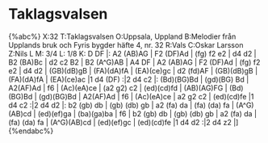 # Taklagsvalsen

{%abc%}
X:32
T:Taklagsvalsen
O:Uppsala, Uppland
B:Melodier från Upplands bruk och Fyris bygder häfte 4, nr. 32
R:Vals
C:Oskar Larsson
Z:Nils L
M: 3/4
L: 1/8
K: D
DF |: A2 (AB)AG | F2 (DF)Ad | (fg) f2 e2 | d4 d2 | B2 (BA)Bc | d2 c2 B2 | B2 (A^G)AB | A4 DF |
      A2 (AB)AG | F2 (DF)Ad | (fg) f2 e2 | d4 d2 | (GB)(dB)gB | (FA)(dA)fA | (EA)(ce)gc | d2 (fd)AF |
(GB)(dB)gB | (FA)(dA)fA | (EA)(ce)ac |1 d4 (DF) :|2 d4 c2 |: (Bd)(BG)Bd | (gd)(BG) Bd | A2(AF)Ad |
f6 | (Ac)(eA)ce | (a2 g2) c2 | (ed)(cd)fd | (AB)(AG)FG | (Bd)(BG)Bd | (gd)(BG)Bd | A2(AF)Ad |
f6 | (Ac)(eA)ce | a2 g2   c2 | (ed)(cd)fe |1 d4 c2 :|2 d4 d2 |: b2 (gb) db | (gb) (db) gb |
a2 (fa) da | (fa) (da) fa | (A^G)(AB)cd | (ed)(ef)ga | (ba)(ga)ba | f6 | b2 (gb) db | (gb) (db) gb |
a2 (fa) da | (fa) (da) fa | (A^G)(AB)cd | (ed)(ef)gc | (ed)(cd)fe |1 d4 d2 :|2 d4 z2 |]
{%endabc%}
